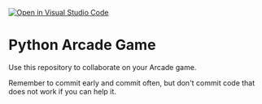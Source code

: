 [![Open in Visual Studio Code](https://classroom.github.com/assets/open-in-vscode-c66648af7eb3fe8bc4f294546bfd86ef473780cde1dea487d3c4ff354943c9ae.svg)](https://classroom.github.com/online_ide?assignment_repo_id=7726895&assignment_repo_type=AssignmentRepo)
# Python Arcade Game

Use this repository to collaborate on your Arcade game.

Remember to commit early and commit often, but don't commit code that does not work if you can help it.